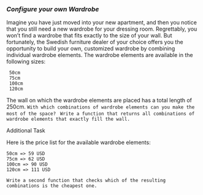 ### **_Configure your own Wardrobe_**


Imagine you have just moved into your new apartment,
and then you notice that you still need a new wardrobe for your dressing room. 
Regrettably, you won’t find a wardrobe that fits exactly to the size of your wall. 
But fortunately, the Swedish furniture dealer of your choice offers you the opportunity to build your own,
customized wardrobe by combining individual wardrobe elements.
The wardrobe elements are available in the following sizes:

     50cm
     75cm
     100cm
     120cm

The wall on which the wardrobe elements are placed has a total length of 250cm.
`With which combinations of wardrobe elements can you make the most of the space?
`
`Write a function that returns all combinations of wardrobe elements that exactly fill the wall.
`

Additional Task

Here is the price list for the available wardrobe elements:

    50cm => 59 USD
    75cm => 62 USD
    100cm => 90 USD
    120cm => 111 USD
    
`Write a second function that checks which of the resulting combinations is the cheapest one.`